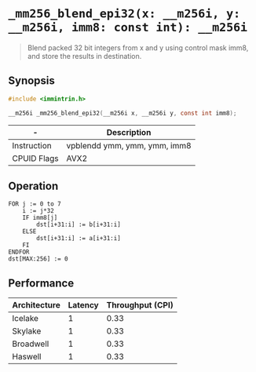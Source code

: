 `_mm256_blend_epi32(x: __m256i, y: __m256i, imm8: const int): __m256i`
======================================================================

> Blend packed 32 bit integers from x and y using control mask imm8, and store the results in destination.

## Synopsis

```c
#include <immintrin.h>

__m256i _mm256_blend_epi32(__m256i x, __m256i y, const int imm8);
```

| -           | Description                  |
| ----------- | ---------------------------- |
| Instruction | vpblendd ymm, ymm, ymm, imm8 |
| CPUID Flags | AVX2                         |

## Operation

```
FOR j := 0 to 7
	i := j*32
	IF imm8[j]
		dst[i+31:i] := b[i+31:i]
	ELSE
		dst[i+31:i] := a[i+31:i]
	FI
ENDFOR
dst[MAX:256] := 0
```

## Performance

| Architecture | Latency | Throughput (CPI) |
| ------------ | ------- | ---------------- |
| Icelake      | 1       | 0.33             |
| Skylake      | 1       | 0.33             |
| Broadwell    | 1       | 0.33             |
| Haswell      | 1       | 0.33             |
